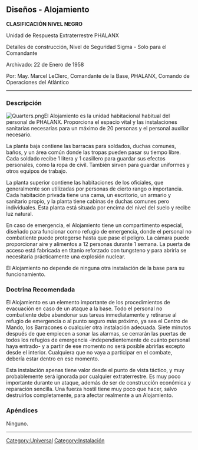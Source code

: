 ## Diseños - Alojamiento

**CLASIFICACIÓN NIVEL NEGRO**

Unidad de Respuesta Extraterrestre PHALANX

Detalles de construcción, Nivel de Seguridad Sigma - Solo para el
Comandante

Archivado: 22 de Enero de 1958

Por: May. Marcel LeClerc, Comandante de la Base, PHALANX, Comando de
Operaciones del Atlántico

------------------------------------------------------------------------

### Descripción

![](Quarters.png "Quarters.png")El Alojamiento es la unidad habitacional
habitual del personal de PHALANX. Proporciona el espacio vital y las
instalaciones sanitarias necesarias para un máximo de 20 personas y el
personal auxiliar necesario.

La planta baja contiene las barracas para soldados, duchas comunes,
baños, y un área común donde las tropas pueden pasar su tiempo libre.
Cada soldado recibe 1 litera y 1 casillero para guardar sus efectos
personales, como la ropa de civil. También sirven para guardar uniformes
y otros equipos de trabajo.

La planta superior contiene las habitaciones de los oficiales, que
generalmente son utilizadas por personas de cierto rango o importancia.
Cada habitación privada tiene una cama, un escritorio, un armario y
sanitario propio, y la planta tiene cabinas de duchas comunes pero
individuales. Esta planta está situada por encima del nivel del suelo y
recibe luz natural.

En caso de emergencia, el Alojamiento tiene un compartimento especial,
diseñado para funcionar como refugio de emergencia, donde el personal no
combatiente puede protegerse hasta que pase el peligro. La cámara puede
proporcionar aire y alimentos a 12 personas durante 1 semana. La puerta
de acceso está fabricada en titanio reforzado con tungsteno y para
abrirla se necesitaría prácticamente una explosión nuclear.

El Alojamiento no depende de ninguna otra instalación de la base para su
funcionamiento.

### Doctrina Recomendada

El Alojamiento es un elemento importante de los procedimientos de
evacuación en caso de un ataque a la base. Todo el personal no
combatiente debe abandonar sus tareas inmediatamente y retirarse al
refugio de emergencia o al punto seguro más próximo, ya sea el Centro de
Mando, los Barracones o cualquier otra instalación adecuada. Siete
minutos después de que empiecen a sonar las alarmas, se cerrarán las
puertas de todos los refugios de emergencia -independientemente de
cuánto personal haya entrado- y a partir de ese momento no será posible
abrirlas excepto desde el interior. Cualquiera que no vaya a participar
en el combate, debería estar dentro en ese momento.

Esta instalación apenas tiene valor desde el punto de vista táctico, y
muy probablemente será ignorada por cualquier extraterrestre. Es muy
poco importante durante un ataque, además de ser de construcción
económica y reparación sencilla. Una fuerza hostil tiene muy poco que
hacer, salvo destruirlos completamente, para afectar realmente a un
Alojamiento.

### Apéndices

Ninguno.

------------------------------------------------------------------------

[Category:Universal](Category:Universal "wikilink")
[Category:Instalación](Category:Instalación "wikilink")